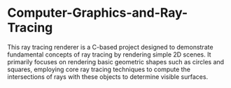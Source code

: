 # Computer-Graphics-and-Ray-Tracing
This ray tracing renderer is a C-based project designed to demonstrate fundamental concepts of ray tracing by rendering simple 2D scenes. It primarily focuses on rendering basic geometric shapes such as circles and squares, employing core ray tracing techniques to compute the intersections of rays with these objects to determine visible surfaces.
